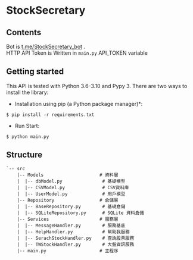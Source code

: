 # StockSecretary

## Contents

Bot is [t.me/StockSecretary_bot](t.me/StockSecretary_bot) .   
HTTP API Token is Written in ``main.py`` API_TOKEN variable
## Getting started

This API is tested with Python 3.6-3.10 and Pypy 3.
There are two ways to install the library:

* Installation using pip (a Python package manager)*:

```
$ pip install -r requirements.txt 
```

* Run Start:
```
$ python main.py
```

## Structure

```
`-- src  
    |-- Models                     # 資料層
    |  |-- dbModel.py               # 基礎模型
    |  |-- CSVModel.py              # CSV資料庫
    |  |-- UserModel.py             # 用戶模型
    |-- Repository                 # 倉儲層
    |  |-- BaseRepository.py        # 基礎倉儲
    |  |-- SQLiteRepository.py      # SQLite 資料倉儲
    |-- Services                   # 服務層
    |  |-- MessageHandler.py        # 服務基底
    |  |-- HelpHandler.py           # 幫助我服務
    |  |-- SerachStockHandler.py    # 查詢股票服務
    |  |-- TWStockHandler.py        # 大盤資訊服務
    |-- main.py                    # 主程序
```